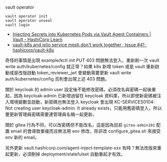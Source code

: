 vault operator

```
vault operator init
vault operator unseal
vault login
```

- [Injecting Secrets into Kubernetes Pods via Vault Agent Containers | Vault - HashiCorp Learn](https://learn.hashicorp.com/tutorials/vault/kubernetes-sidecar?in=vault/kubernetes)
- [vault-k8s and istio service mesh don't work together · Issue #41 · hashicorp/vault-k8s](https://github.com/hashicorp/vault-k8s/issues/41)

奇怪的事情是出現 example/kctl init PUT 403 問題無法登入，重新刷一次 vault write auth/kubernetes/config 就正常？如果 k8s 新增 token 或是 vault 重新啟動或是改版啟動 token_reviewer_jwt 會變動需要更新 vault write auth/kubernetes/config 否則會出現上述 403 問題。

關於 keycloak 的 admin user 設定後不能修改密碼，必須改名與密碼一起後重起，因為 keycloak-admin 已新增過留在 keycloak 資料庫，所以即使新密碼被注入環境變數並啟動，新密碼也無法登入 keycloak 會出現 KC-SERVICES0104: Not creating user keycloak-admin. It already exists，只能用舊密碼登入，所以要更新管理員密碼需要連管理員名稱一起更新。

關於 gitea 行為不同，可以改密碼但不能改名，這是因為目前 ```gitea-admin101``` 配置 email 的會導致重複而且無法用 env 修改，除非改 configure_gitea.sh 來接受 env 新的 email。

另外更新 vault.hashicorp.com/agent-inject-template-xxx 有時？無法改版來重起更新，必須刪掉 deployment/statefulset 自動重起才有效。

